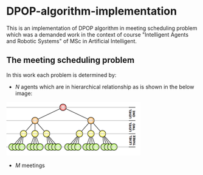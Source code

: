 # DPOP-algorithm-implementation

This is an implementation of DPOP algorithm in meeting scheduling problem which was a demanded work in the context of course "Intelligent Agents and Robotic Systems" of MSc in Artificial Intelligent.

## The meeting scheduling problem
In this work each problem is determined by:

- _N_ agents which are in hierarchical relationship as is shown in the below image:

<img src='https://github.com/george22294/DPOP-algorithm-implementation/blob/main/examples/problem%20description/problem_hierarchy.png'>

- _M_ meetings


